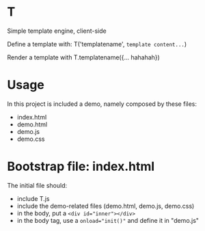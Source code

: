 # T

Simple template engine, client-side

Define a template with: T('templatename', `template content...`)

Render a template with T.templatename({... hahahah})

# Usage

In this project is included a demo, namely composed by these files:
- index.html
- demo.html
- demo.js
- demo.css

# Bootstrap file: index.html

The initial file should:
- include T.js
- include the demo-related files (demo.html, demo.js, demo.css)
- in the body, put a `<div id="inner"></div>`
- in the body tag, use a `onload="init()"` and define it in "demo.js"

